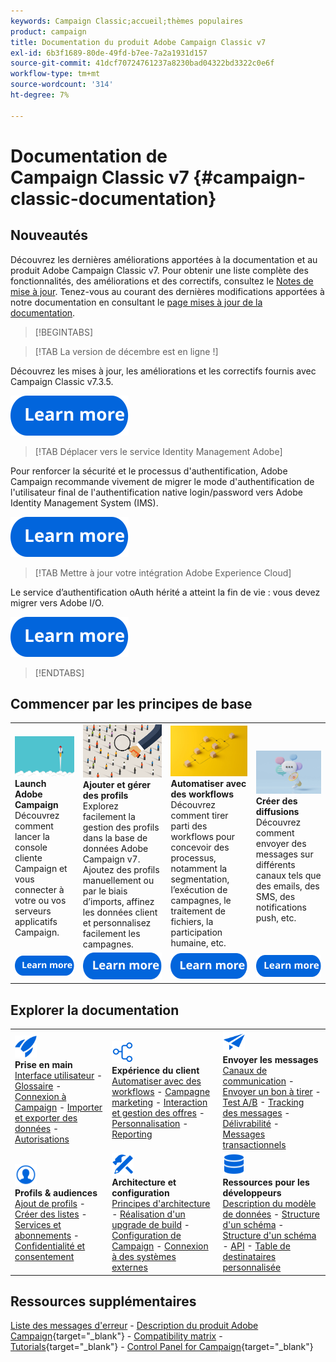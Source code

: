 ```yaml
---
keywords: Campaign Classic;accueil;thèmes populaires
product: campaign
title: Documentation du produit Adobe Campaign Classic v7
exl-id: 6b3f1689-80de-49fd-b7ee-7a2a1931d157
source-git-commit: 41dcf70724761237a8230bad04322bd3322c0e6f
workflow-type: tm+mt
source-wordcount: '314'
ht-degree: 7%

---
```


# Documentation de Campaign Classic v7 {#campaign-classic-documentation}

<!--![](platform/using/assets/do-not-localize/banner_acc_doc.jpg) -->

## Nouveautés

Découvrez les dernières améliorations apportées à la documentation et au produit Adobe Campaign Classic v7. Pour obtenir une liste complète des fonctionnalités, des améliorations et des correctifs, consultez le [Notes de mise à jour](rn/using/latest-release.md).  Tenez-vous au courant des dernières modifications apportées à notre documentation en consultant le [page mises à jour de la documentation](rn/using/documentation-updates.md).

>[!BEGINTABS]


>[!TAB La version de décembre est en ligne !]

Découvrez les mises à jour, les améliorations et les correctifs fournis avec Campaign Classic v7.3.5.

[![image](assets/do-not-localize/learn-more-button.svg)](rn/using/latest-release.md)

>[!TAB Déplacer vers le service Identity Management Adobe]

Pour renforcer la sécurité et le processus d&#39;authentification, Adobe Campaign recommande vivement de migrer le mode d&#39;authentification de l&#39;utilisateur final de l&#39;authentification native login/password vers Adobe Identity Management System (IMS).

[![image](assets/do-not-localize/learn-more-button.svg)](technotes/using/migrate-users-to-ims.md)

>[!TAB Mettre à jour votre intégration Adobe Experience Cloud]

Le service d’authentification oAuth hérité a atteint la fin de vie : vous devez migrer vers Adobe I/O.

[![image](assets/do-not-localize/learn-more-button.svg)](integrations/using/configuring-adobe-io.md)

>[!ENDTABS]

## Commencer par les principes de base

<table style="table-layout:fixed">
  <tr style="border: 0;">
    <td>
    <a href="platform/using/launching-adobe-campaign.md"><img src="assets/do-not-localize/start-launch.png"></a></a>
    <div><strong>Launch Adobe Campaign</strong><br/>Découvrez comment lancer la console cliente Campaign et vous connecter à votre ou vos serveurs applicatifs Campaign.</div>
    </td>
    <td>
    <a href="platform/using/about-profiles.md"><img src="assets/do-not-localize/start-profiles.png"></a>
    <div><strong>Ajouter et gérer des profils</strong><br/>Explorez facilement la gestion des profils dans la base de données Adobe Campaign v7. Ajoutez des profils manuellement ou par le biais d’imports, affinez les données client et personnalisez facilement les campagnes.</div>
    </td>
    <td>
    <a href="workflow/using/about-workflows.md"><img src="assets/do-not-localize/start-workflows.jpeg"></a>
    <div><strong>Automatiser avec des workflows</strong><br/>Découvrez comment tirer parti des workflows pour concevoir des processus, notamment la segmentation, l’exécution de campagnes, le traitement de fichiers, la participation humaine, etc.
    </div></td>
    <td>
    <a href="delivery/using/steps-about-delivery-creation-steps.md"><img src="assets/do-not-localize/start-deliveries.jpeg"></a>
    <div><strong>Créer des diffusions</strong><br/>Découvrez comment envoyer des messages sur différents canaux tels que des emails, des SMS, des notifications push, etc.</div>
    </td>
  </tr>
  <tr style="border: 0;">
    <td align="center"><a href="platform/using/launching-adobe-campaign.md"><img src="assets/do-not-localize/learn-more-button.svg"></a></td>
    <td align="center"><a href="platform/using/about-profiles.md"><img src="assets/do-not-localize/learn-more-button.svg"></a></td>
    <td align="center"><a href="workflow/using/about-workflows.md"><img src="assets/do-not-localize/learn-more-button.svg"></a></td>
    <td align="center"><a href="delivery/using/steps-about-delivery-creation-steps.md"><img src="assets/do-not-localize/learn-more-button.svg"></a></td>
    </tr>
</table>

## Explorer la documentation

<table style="table-layout:auto">
  <tr style="border: 0;">
    <td>
      <img src="assets/do-not-localize/icon-start.svg" width="35px">
    <br/>
      <strong>Prise en main</strong><br/><a href="platform/using/adobe-campaign-workspace.md">Interface utilisateur</a> - <a href="platform/using/ac-glossary.md">Glossaire</a> - <a href="platform/using/launching-adobe-campaign.md">Connexion à Campaign</a> - <a href="platform/using/get-started-data-import-export.md">Importer et exporter des données</a> - <a href="platform/using/access-management.md">Autorisations</a>
    </td>
    <td>
      <img src="assets/do-not-localize/icon-experience.svg" width="35px">
    <br/>
      <strong>Expérience du client</strong><br/><a href="workflow/using/about-workflows.md">Automatiser avec des workflows</a> - <a href="campaign/using/setting-up-marketing-campaigns.md">Campagne marketing</a> - <a href="interaction/using/interaction-and-offer-management.md">Interaction et gestion des offres</a> - <a href="delivery/using/about-personalization.md">Personnalisation</a> - <a href="reporting/using/about-adobe-campaign-reporting-tools.md">Reporting</a>
    </td>
    <td>
      <img src="assets/do-not-localize/icon-send.svg" width="35px">
    <br/>
      <strong>Envoyer les messages</strong><br/><a href="delivery/using/communication-channels.md">Canaux de communication</a> - <a href="delivery/using/steps-about-delivery-creation-steps.md#sending-a-proof">Envoyer un bon à tirer</a> - <a href="delivery/using/get-started-a-b-testing.md">Test A/B</a> - <a href="delivery/using/about-message-tracking.md">Tracking des messages</a> - <a href="delivery/using/about-deliverability.md">Délivrabilité</a> - <a href="message-center/using/about-transactional-messaging.md">Messages transactionnels</a>
    </td>
  </tr>
  <tr style="border: 0;">
    <td>
      <img src="assets/do-not-localize/icon_profile-audience.svg" width="35px">
      <br/>
      <strong>Profils &amp; audiences</strong><br/><a href="platform/using/adding-profiles.md">Ajout de profils</a> - <a href="platform/using/creating-and-managing-lists.md">Créer des listes</a> - <a href="delivery/using/about-services-and-subscriptions.md">Services et abonnements</a> - <a href="platform/using/privacy-management.md">Confidentialité et consentement</a>
    </td>
    <td>
      <img src="assets/do-not-localize/icon-configure.svg" width="35px">
      <br/>
      <strong>Architecture et configuration</strong><br/><a href="production/using/general-architecture.md">Principes d'architecture</a> - <a href="production/using/build-upgrade.md">Réalisation d'un upgrade de build</a> - <a href="production/using/configuration.md">Configuration de Campaign</a> - <a href="installation/using/external-accounts.md">Connexion à des systèmes externes</a>
    </td>
    <td>
      <img src="assets/do-not-localize/icon-dev.svg" width="35px">
      <br/>
      <strong>Ressources pour les développeurs</strong><br/><a href="configuration/using/about-data-model.md">Description du modèle de données</a> - <a href="configuration/using/about-schema-reference.md">Structure d'un schéma</a> - <a href="configuration/using/editing-forms.md">Structure d'un schéma</a> - <a href="configuration/using/about-web-services.md">API</a> - <a href="configuration/using/about-custom-recipient-table.md">Table de destinataires personnalisée</a>
    </td>
  </tr>
</table>

## Ressources supplémentaires

[Liste des messages d&#39;erreur](https://experienceleague.adobe.com/developer/campaign-errors/error_codes.html?lang=fr) - [Description du produit Adobe Campaign](https://helpx.adobe.com/fr/legal/product-descriptions/adobe-campaign-managed-cloud-services.html){target="_blank"} - [Compatibility matrix](rn/using/compatibility-matrix.md) - [Tutorials](https://experienceleague.adobe.com/docs/campaign-classic-learn/tutorials/overview.html?lang=fr){target="_blank"} - [Control Panel for Campaign](https://experienceleague.adobe.com/docs/control-panel/using/discover-control-panel/key-features.html?lang=fr){target="_blank"}
